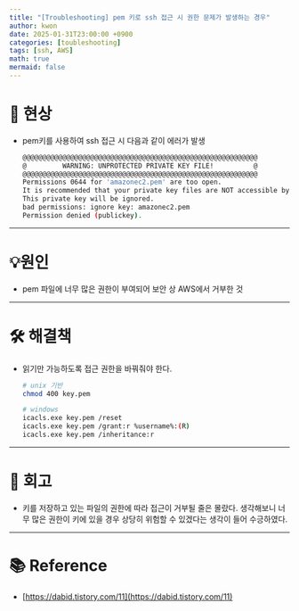```yaml
---
title: "[Troubleshooting] pem 키로 ssh 접근 시 권한 문제가 발생하는 경우"
author: kwon
date: 2025-01-31T23:00:00 +0900
categories: [toubleshooting]
tags: [ssh, AWS]
math: true
mermaid: false
---
```


# 🚫 현상

- pem키를 사용하여 ssh 접근 시 다음과 같이 에러가 발생
    
    ```bash
    @@@@@@@@@@@@@@@@@@@@@@@@@@@@@@@@@@@@@@@@@@@@@@@@@@@@@@@@@@@
    @         WARNING: UNPROTECTED PRIVATE KEY FILE!          @
    @@@@@@@@@@@@@@@@@@@@@@@@@@@@@@@@@@@@@@@@@@@@@@@@@@@@@@@@@@@
    Permissions 0644 for 'amazonec2.pem' are too open.
    It is recommended that your private key files are NOT accessible by others.
    This private key will be ignored.
    bad permissions: ignore key: amazonec2.pem
    Permission denied (publickey).
    ```
---


# 💡원인

- pem 파일에 너무 많은 권한이 부여되어 보안 상 AWS에서 거부한 것
---


# 🛠 해결책

- 읽기만 가능하도록 접근 권한을 바꿔줘야 한다.
    
    ```bash
    # unix 기반
    chmod 400 key.pem
    
    # windows
    icacls.exe key.pem /reset
    icacls.exe key.pem /grant:r %username%:(R)
    icacls.exe key.pem /inheritance:r
    ```
---


# 🤔 회고

- 키를 저장하고 있는 파일의 권한에 따라 접근이 거부될 줄은 몰랐다. 생각해보니 너무 많은 권한이 키에 있을 경우 상당히 위험할 수 있겠다는 생각이 들어 수긍하였다.
---


# 📚 Reference

- [https://dabid.tistory.com/11](https://dabid.tistory.com/11)
